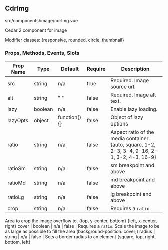 ## CdrImg


src/components/image/cdrImg.vue


Cedar 2 component for image



Modifier classes: {responsive, rounded, circle, thumbnail}

### Props, Methods, Events, Slots

Prop Name | Type | Default | Require | Description
--- | --- | --- | --- | ---
src | string | n/a | true | Required. Image source url.
alt | string | " " | false | Required. Image alt text.
lazy | boolean | n/a | false | Enable lazy loading.
lazyOpts | object | function() {} | false | Object of lazy options
ratio | string | n/a | false | Aspect ratio of the media container. {auto, square, 1-2, 2-3, 3-4, 9-16, 2-1, 3-2, 4-3, 16-9}
ratioSm | string | n/a | false | sm breakpoint and above
ratioMd | string | n/a | false | md breakpoint and above
ratioLg | string | n/a | false | lg breakpoint and above
crop | string | n/a | false | Requires a `ratio`.
Area to crop the image overflow to.
{top, y-center, bottom} {left, x-center, right}
cover | boolean | n/a | false | Requires a `ratio`.
Scale the image to be as large as possible to fill the area (background-position: cover;)
radius | string | n/a | false | Sets a border radius to an element {square, top, right, bottom, left}

